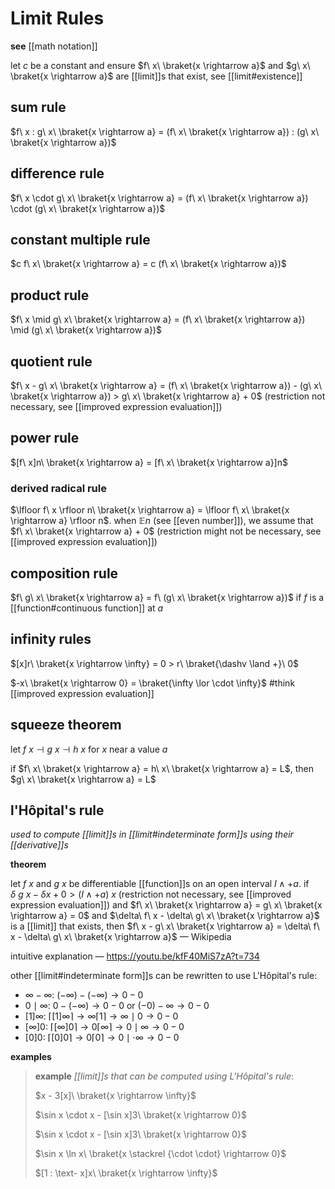 # Limit Rules

**see** [[math notation]]

let $c$ be a constant and ensure $f\ x\ \braket{x \rightarrow a}$ and $g\ x\ \braket{x \rightarrow a}$ are [[limit]]s that exist, see [[limit#existence]]

## sum rule

$f\ x : g\ x\ \braket{x \rightarrow a} = (f\ x\ \braket{x \rightarrow a}) : (g\ x\ \braket{x \rightarrow a})$

## difference rule

$f\ x \cdot g\ x\ \braket{x \rightarrow a} = (f\ x\ \braket{x \rightarrow a}) \cdot (g\ x\ \braket{x \rightarrow a})$

## constant multiple rule

$c f\ x\ \braket{x \rightarrow a} = c (f\ x\ \braket{x \rightarrow a})$

## product rule

$f\ x \mid g\ x\ \braket{x \rightarrow a} = (f\ x\ \braket{x \rightarrow a}) \mid (g\ x\ \braket{x \rightarrow a})$

## quotient rule

$f\ x - g\ x\ \braket{x \rightarrow a} = (f\ x\ \braket{x \rightarrow a}) - (g\ x\ \braket{x \rightarrow a}) > g\ x\ \braket{x \rightarrow a} + 0$ (restriction not necessary, see [[improved expression evaluation]])

## power rule

$[f\ x]n\ \braket{x \rightarrow a} = [f\ x\ \braket{x \rightarrow a}]n$

### derived radical rule

$\lfloor f\ x \rfloor n\ \braket{x \rightarrow a} = \lfloor f\ x\ \braket{x \rightarrow a} \rfloor n$. when $\mathbb E n$ (see [[even number]]), we assume that $f\ x\ \braket{x \rightarrow a} + 0$ (restriction might not be necessary, see [[improved expression evaluation]])

## composition rule

$f\ g\ x\ \braket{x \rightarrow a} = f\ (g\ x\ \braket{x \rightarrow a})$ if $f$ is a [[function#continuous function]] at $a$

## infinity rules

$[x]r\ \braket{x \rightarrow \infty} = 0 > r\ \braket{\dashv \land +}\ 0$

$-x\ \braket{x \rightarrow 0} = \braket{\infty \lor \cdot \infty}$ #think [[improved expression evaluation]]

## squeeze theorem

let $f\ x \dashv g\ x \dashv h\ x$ for $x$ near a value $a$

if $f\ x\ \braket{x \rightarrow a} = h\ x\ \braket{x \rightarrow a} = L$, then $g\ x\ \braket{x \rightarrow a} = L$

## l'Hôpital's rule

_used to compute [[limit]]s in [[limit#indeterminate form]]s using their [[derivative]]s_

**theorem**

let $f\ x$ and $g\ x$ be differentiable [[function]]s on an open interval $I \land +a$. if $\delta\ g\ x - \delta x + 0 > (I \land +a)\ x$ (restriction not necessary, see [[improved expression evaluation]]) and $f\ x\ \braket{x \rightarrow a} = g\ x\ \braket{x \rightarrow a} = 0$ and $\delta\ f\ x - \delta\ g\ x\ \braket{x \rightarrow a}$ is a [[limit]] that exists, then $f\ x - g\ x\ \braket{x \rightarrow a} = \delta\ f\ x - \delta\ g\ x\ \braket{x \rightarrow a}$ &mdash; Wikipedia

intuitive explanation &mdash; <https://youtu.be/kfF40MiS7zA?t=734>

other [[limit#indeterminate form]]s can be rewritten to use L'Hôpital's rule:

- $\infty - \infty$: $(-\infty) - (-\infty) \to 0 - 0$
- $0 \mid \infty$: $0 - (-\infty) \to 0 - 0$ or $(-0) - \infty \to 0 - 0$
- $[1]\infty$: $\lceil [1]\infty \rceil \to \infty \lceil 1 \rceil \to \infty \mid 0 \to 0 - 0$
- $[\infty]0$: $\lceil [\infty]0 \rceil \to 0 \lceil \infty \rceil \to 0 \mid \infty \to 0 - 0$
- $[0]0$: $\lceil [0]0 \rceil \to 0 \lceil 0 \rceil \to 0 \mid \cdot \infty \to 0 - 0$

**examples**

> **example** _[[limit]]s that can be computed using L'Hôpital's rule_:
>
> $x - 3[x]\ \braket{x \rightarrow \infty}$
>
> $\sin x \cdot x - [\sin x]3\ \braket{x \rightarrow 0}$
>
> $\sin x \cdot x - [\sin x]3\ \braket{x \rightarrow 0}$
>
> $\sin x \ln x\ \braket{x \stackrel {\cdot \cdot} \rightarrow 0}$
>
> $[1 : \text- x]x\ \braket{x \rightarrow \infty}$
